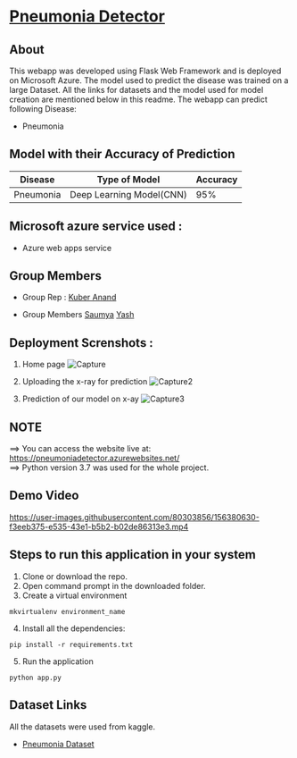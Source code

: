 # [Pneumonia Detector](https://pneumoniadetector.azurewebsites.net)

## About

This webapp was developed using Flask Web Framework and is deployed on Microsoft Azure. The model used to predict the disease was trained on a large Dataset. All the links for datasets and the model used for model creation are mentioned below in this readme. The webapp can predict following Disease:

- Pneumonia

## Model with their Accuracy of Prediction

| Disease        | Type of Model            | Accuracy |
| -------------- | ------------------------ | -------- |
| Pneumonia      | Deep Learning Model(CNN) | 95%      |


## Microsoft azure service used :

- Azure web apps service


## Group Members
- Group Rep : 
  [Kuber Anand](https://github.com/KuberAnand)
  
- Group Members
  [Saumya](https://github.com/Git-Hub-ac)
  [Yash](https://github.com/yashj0511)


## Deployment Screnshots :

1. Home page
![Capture](https://user-images.githubusercontent.com/80303856/155894623-24371b54-0a62-452f-8867-8efa11732394.PNG)

2. Uploading the x-ray for prediction
![Capture2](https://user-images.githubusercontent.com/80303856/155896486-427de6fa-755a-45e3-a58d-481e8ab6b996.PNG)

3. Prediction of our model on x-ay
![Capture3](https://user-images.githubusercontent.com/80303856/155896511-2ce59279-9694-472e-9e2e-91b1a9fc25ba.PNG)

## NOTE

==> You can access the website live at: https://pneumoniadetector.azurewebsites.net/ <br>
==> Python version 3.7 was used for the whole project.<br>

## Demo Video


https://user-images.githubusercontent.com/80303856/156380630-f3eeb375-e535-43e1-b5b2-b02de86313e3.mp4



## Steps to run this application in your system

1. Clone or download the repo.
2. Open command prompt in the downloaded folder.
3. Create a virtual environment

```
mkvirtualenv environment_name
```

4. Install all the dependencies:

```
pip install -r requirements.txt
```

5. Run the application

```
python app.py
```

## Dataset Links

All the datasets were used from kaggle.


- [Pneumonia Dataset](https://www.kaggle.com/paultimothymooney/chest-xray-pneumonia)
